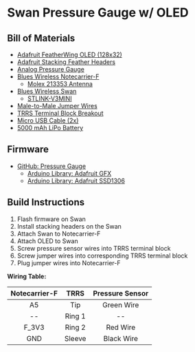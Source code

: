 Swan Pressure Gauge w/ OLED
===========================

Bill of Materials
-----------------

- [Adafruit FeatherWing OLED (128x32)](https://www.adafruit.com/product/2900)
- [Adafruit Stacking Feather Headers](https://www.adafruit.com/product/2830)
- [Analog Pressure Gauge](https://www.amazon.com/Pressure-Transducer-Sender-Connector-Stainless/dp/B07TLJNSV8)
- [Blues Wireless Notecarrier-F](https://shop.blues.io/products/notecarrier-f)
  - [Molex 213353 Antenna](https://www.molex.com/molex/products/part-detail/antennas/2133530100)
- [Blues Wireless Swan](https://shop.blues.io/products/swan)
  - [STLINK-V3MINI](https://shop.blues.io/products/stlink-v3mini)
- [Male-to-Male Jumper Wires](https://www.amazon.com/Solderless-Multicolored-Electronic-Breadboard-Protoboard/dp/B09FP517VM)
- [TRRS Terminal Block Breakout](https://www.amazon.com/Glarks-Balanced-Terminal-Converter-Connectors/dp/B07KF8SRC3)
- [Micro USB Cable (2x)](https://www.amazon.com/Rankie-Micro-Charging-Braided-3-Pack/dp/B01JPDTZXK)
- [5000 mAh LiPo Battery](https://shop.blues.io/collections/accessories/products/5-000-mah-lipo-battery)

Firmware
--------

- [GitHub: Pressure Gauge](https://github.com/blues/app-accelerators/tree/main/pressure-gauge)
  - [Arduino Library: Adafruit GFX](https://www.arduino.cc/reference/en/libraries/adafruit-gfx-library/)
  - [Arduino Library: Adafruit SSD1306](https://www.arduino.cc/reference/en/libraries/adafruit-ssd1306/)

Build Instructions
------------------

1. Flash firmware on Swan
2. Install stacking headers on the Swan
3. Attach Swan to Notecarrier-F
4. Attach OLED to Swan
5. Screw pressure sensor wires into TRRS terminal block
6. Screw jumper wires into corresponding TRRS terminal block
7. Plug jumper wires into Notecarrier-F

**Wiring Table:**

| Notecarrier-F |  TRRS  | Pressure Sensor |
|:-------------:|:------:|:---------------:|
|      A5       |  Tip   |   Green Wire    |
|      --       | Ring 1 |       --        |
|     F_3V3     | Ring 2 |    Red Wire     |
|      GND      | Sleeve |   Black Wire    |
